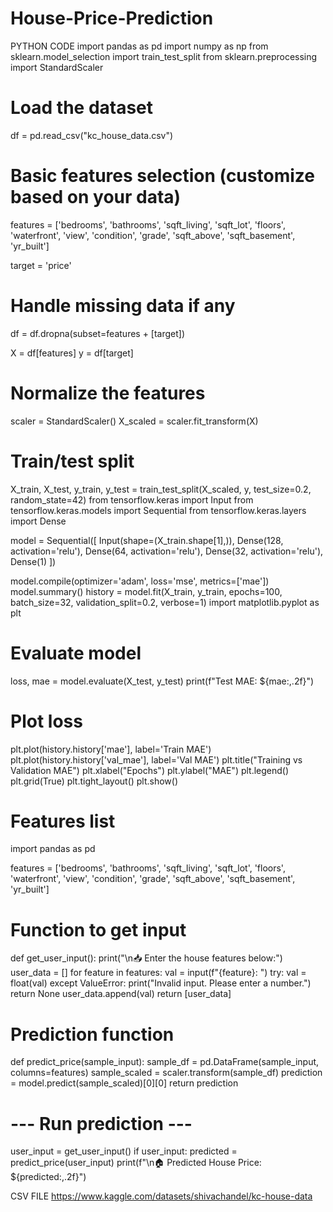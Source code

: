# House-Price-Prediction
PYTHON CODE import pandas as pd import numpy as np from sklearn.model_selection import train_test_split from sklearn.preprocessing import StandardScaler

# Load the dataset
df = pd.read_csv("kc_house_data.csv")

# Basic features selection (customize based on your data)
features = ['bedrooms', 'bathrooms', 'sqft_living', 'sqft_lot', 'floors', 'waterfront', 'view', 'condition', 'grade', 'sqft_above', 'sqft_basement', 'yr_built']

target = 'price'

# Handle missing data if any
df = df.dropna(subset=features + [target])

X = df[features] y = df[target]

# Normalize the features
scaler = StandardScaler() X_scaled = scaler.fit_transform(X)

# Train/test split
X_train, X_test, y_train, y_test = train_test_split(X_scaled, y, test_size=0.2, random_state=42) from tensorflow.keras import Input from tensorflow.keras.models import Sequential from tensorflow.keras.layers import Dense

model = Sequential([ Input(shape=(X_train.shape[1],)), Dense(128, activation='relu'), Dense(64, activation='relu'), Dense(32, activation='relu'), Dense(1) ])

model.compile(optimizer='adam', loss='mse', metrics=['mae']) model.summary() history = model.fit(X_train, y_train, epochs=100, batch_size=32, validation_split=0.2, verbose=1) import matplotlib.pyplot as plt

# Evaluate model
loss, mae = model.evaluate(X_test, y_test) print(f"Test MAE: ${mae:,.2f}")

# Plot loss
plt.plot(history.history['mae'], label='Train MAE') plt.plot(history.history['val_mae'], label='Val MAE') plt.title("Training vs Validation MAE") plt.xlabel("Epochs") plt.ylabel("MAE") plt.legend() plt.grid(True) plt.tight_layout() plt.show()

# Features list
import pandas as pd

features = ['bedrooms', 'bathrooms', 'sqft_living', 'sqft_lot', 'floors', 'waterfront', 'view', 'condition', 'grade', 'sqft_above', 'sqft_basement', 'yr_built']

# Function to get input
def get_user_input(): print("\n📥 Enter the house features below:") user_data = [] for feature in features: val = input(f"{feature}: ") try: val = float(val) except ValueError: print("Invalid input. Please enter a number.") return None user_data.append(val) return [user_data]

# Prediction function
def predict_price(sample_input): sample_df = pd.DataFrame(sample_input, columns=features) sample_scaled = scaler.transform(sample_df) prediction = model.predict(sample_scaled)[0][0] return prediction

# --- Run prediction ---
user_input = get_user_input() if user_input: predicted = predict_price(user_input) print(f"\n🏠 Predicted House Price: ${predicted:,.2f}")

CSV FILE https://www.kaggle.com/datasets/shivachandel/kc-house-data
